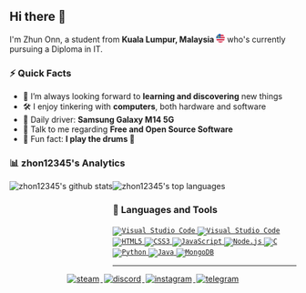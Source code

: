 ## Hi there 👋

I'm Zhun Onn, a student from **Kuala Lumpur, Malaysia** <img src="./Assets/flag.png" width="15" /> who's currently pursuing a Diploma in IT.

### ⚡ Quick Facts</h3>

-   🌱 I’m always looking forward to **learning and discovering** new things
-   🛠️ I enjoy tinkering with **computers**, both hardware and software
-   📱 Daily driver: **Samsung Galaxy M14 5G**
-   💬 Talk to me regarding **Free and Open Source Software**
-   🎉 Fun fact: **I play the drums 🥁**

### 📊 zhon12345's Analytics
<p>
    <picture>
        <source 
        srcset="https://github-stats-alpha.zhon12345.vercel.app/api?username=zhon12345&cc=20232a&tc=fff&&ic=61dafb&bc=e4e2e2"
        media="(prefers-color-scheme: dark)"
        />
        <source
        srcset="https://github-stats-alpha.zhon12345.vercel.app/api?username=zhon12345&cc=fffefe&tc=434d58&&ic=4c71f2&bc=e4e2e2"
        media="(prefers-color-scheme: light), (prefers-color-scheme: no-preference)"
        />
        <img height=160 align="left" alt="zhon12345's github stats" src="https://github-stats-alpha.zhon12345.vercel.app/api?username=zhon12345&cc=fffefe&tc=434d58&&ic=4c71f2&bc=e4e2e2">
    </picture>
</p>

<p >
    <picture>
        <source 
        srcset="https://github-readme-stats.zhon12345.vercel.app/api/top-langs/?username=zhon12345&theme=react&layout=compact&langs_count=6&size_weight=0.5&count_weight=0.5"
        media="(prefers-color-scheme: dark)"
        />
        <source
        srcset="https://github-readme-stats.zhon12345.vercel.app/api/top-langs/?username=zhon12345&layout=compact&langs_count=6&size_weight=0.5&count_weight=0.5"
        media="(prefers-color-scheme: light), (prefers-color-scheme: no-preference)"
        />
        <img height=160 alt="zhon12345's top languages" src="https://github-readme-stats.zhon12345.vercel.app/api/top-langs/?username=zhon12345&layout=compact&langs_count=6&size_weight=0.5&count_weight=0.5">
    </picture>
</p>

### 🧰 Languages and Tools
<p>
	<a href="https://code.visualstudio.com/" target="_blank">
  		<code><img src="https://cdn.jsdelivr.net/gh/devicons/devicon/icons/vscode/vscode-original.svg" alt="Visual Studio Code" width="40" height="40" /></code>
  	</a>
    <a href="https://visualstudio.microsoft.com/" target="_blank">
  		<code><img src="https://cdn.jsdelivr.net/gh/devicons/devicon/icons/visualstudio/visualstudio-plain.svg"" alt="Visual Studio Code" width="40" height="40" /></code>
  	</a>
    <a href="https://en.wikipedia.org/wiki/HTML/" target="_blank"> 
  		<code><img src="https://cdn.jsdelivr.net/gh/devicons/devicon/icons/html5/html5-original.svg" alt="HTML5" width="40" height="40"/></code>
	</a> 
  	<a href="https://en.wikipedia.org/wiki/CSS/" target="_blank"> 
    	<code><img src="https://cdn.jsdelivr.net/gh/devicons/devicon/icons/css3/css3-original.svg" alt="CSS3" width="40" height="40"/></code>
	</a> 
	<a href="https://www.javascript.com/" target="_blank"> 
  		<code><img src="https://cdn.jsdelivr.net/gh/devicons/devicon/icons/javascript/javascript-original.svg" alt="JavaScript" width="40" height="40"/></code>
	</a> 
	<a href="https://nodejs.org" target="_blank"> 
  		<code><img src="https://cdn.jsdelivr.net/gh/devicons/devicon/icons/nodejs/nodejs-original.svg" alt="Node.js" width="40" height="40"/></code>
	</a> 
    <a href="https://en.wikipedia.org/wiki/C_(programming_language)/" target="_blank"> 
  		<code><img src="https://cdn.jsdelivr.net/gh/devicons/devicon/icons/c/c-original.svg" alt="C" width="40" height="40"/></code>
	</a>
	<a href="https://www.python.org" target="_blank"> 
  		<code><img src="https://cdn.jsdelivr.net/gh/devicons/devicon/icons/python/python-original.svg" alt="Python" width="40" height="40"/></code>
	</a>
    <a href="https://www.java.com/" target="_blank"> 
  		<code><img src="https://cdn.jsdelivr.net/gh/devicons/devicon/icons/java/java-original.svg" alt="Java" width="40" height="40"/></code>
	</a>
	<a href="https://www.mongodb.com/" target="_blank">
		<code><img src="https://cdn.jsdelivr.net/gh/devicons/devicon/icons/mongodb/mongodb-original.svg" alt="MongoDB" width="40" height="40"/></code>
	</a>
</p>

---

<div style="text-align: center;">
    <a href="https://steamcommunity.com/id/zhon12345" target="_blank">
		<img src=https://img.shields.io/badge/Steam-1B2838?style=for-the-badge&logo=steam&logoColor=white alt=steam style="margin: 0 2px 5px 2px;" />
	</a>  
	<a href="https://discord.gg/jMpw3jw" target="_blank">
		<img src=https://img.shields.io/badge/Discord-7289DA?style=for-the-badge&logo=discord&logoColor=white alt=discord style="margin: 0 2px 5px 2px;" />
	</a>
    <a href="https://instagram.com/zh0n12345" target="_blank">
		<img src=https://img.shields.io/badge/Instagram-000000?style=for-the-badge&logo=instagram&logoColor=white alt=instagram style="margin: 0 2px 5px 2px;" />
	</a>
	<a href="https://t.me/zhon12345" target="_blank">
		<img src=https://img.shields.io/badge/Telegram-229ED9?style=for-the-badge&logo=telegram&logoColor=white alt=telegram style="margin: 0 2px 5px 2px;" />
	</a>
</div>  
